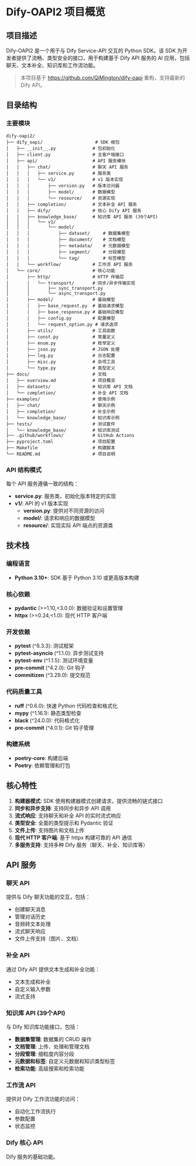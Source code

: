 # Dify-OAPI2 项目概览

## 项目描述
Dify-OAPI2 是一个用于与 Dify Service-API 交互的 Python SDK。该 SDK 为开发者提供了流畅、类型安全的接口，用于构建基于 Dify API 服务的 AI 应用，包括聊天、文本补全、知识库和工作流功能。

> 本项目基于 https://github.com/QiMington/dify-oapi 重构，支持最新的 Dify API。

## 目录结构

### 主要模块

```
dify-oapi2/
├── dify_oapi/                    # SDK 根包
│   ├── __init__.py              # 包初始化
│   ├── client.py                # 主客户端接口
│   ├── api/                     # API 服务模块
│   │   ├── chat/                # 聊天 API 服务
│   │   │   ├── service.py       # 服务类
│   │   │   └── v1/              # v1 版本实现
│   │   │       ├── version.py   # 版本访问器
│   │   │       ├── model/       # 数据模型
│   │   │       └── resource/    # 资源实现
│   │   ├── completion/          # 文本补全 API 服务
│   │   ├── dify/                # 核心 Dify API 服务
│   │   ├── knowledge_base/      # 知识库 API 服务 (39个API)
│   │   │   └── v1/
│   │   │       └── model/
│   │   │           ├── dataset/     # 数据集模型
│   │   │           ├── document/    # 文档模型
│   │   │           ├── metadata/    # 元数据模型
│   │   │           ├── segment/     # 分段模型
│   │   │           └── tag/         # 标签模型
│   │   └── workflow/            # 工作流 API 服务
│   └── core/                    # 核心功能
│       ├── http/                # HTTP 传输层
│       │   └── transport/       # 同步/异步传输实现
│       │       ├── sync_transport.py
│       │       └── async_transport.py
│       ├── model/               # 基础模型
│       │   ├── base_request.py  # 基础请求模型
│       │   ├── base_response.py # 基础响应模型
│       │   ├── config.py        # 配置模型
│       │   └── request_option.py # 请求选项
│       ├── utils/               # 工具函数
│       ├── const.py             # 常量定义
│       ├── enum.py              # 枚举定义
│       ├── json.py              # JSON 处理
│       ├── log.py               # 日志配置
│       ├── misc.py              # 杂项工具
│       └── type.py              # 类型定义
├── docs/                        # 文档
│   ├── overview.md              # 项目概览
│   ├── datasets/                # 知识库 API 文档
│   └── completion/              # 补全 API 文档
├── examples/                    # 使用示例
│   ├── chat/                    # 聊天示例
│   ├── completion/              # 补全示例
│   └── knowledge_base/          # 知识库示例
├── tests/                       # 测试套件
│   └── knowledge_base/          # 知识库测试
├── .github/workflows/           # GitHub Actions
├── pyproject.toml               # 项目配置
├── Makefile                     # 构建脚本
└── README.md                    # 项目说明
```

### API 结构模式
每个 API 服务遵循一致的结构：
- **service.py**: 服务类，初始化版本特定的实现
- **v1/**: API 的 v1 版本实现
  - **version.py**: 提供对不同资源的访问
  - **model/**: 请求和响应的数据模型
  - **resource/**: 实现实际 API 端点的资源类

## 技术栈

### 编程语言
- **Python 3.10+**: SDK 基于 Python 3.10 或更高版本构建

### 核心依赖
- **pydantic** (>=1.10,<3.0.0): 数据验证和设置管理
- **httpx** (>=0.24,<1.0): 现代 HTTP 客户端

### 开发依赖
- **pytest** (^8.3.3): 测试框架
- **pytest-asyncio** (^1.1.0): 异步测试支持
- **pytest-env** (^1.1.5): 测试环境变量
- **pre-commit** (^4.2.0): Git 钩子
- **commitizen** (^3.29.0): 提交规范

### 代码质量工具
- **ruff** (^0.6.0): 快速 Python 代码检查和格式化
- **mypy** (^1.16.1): 静态类型检查
- **black** (^24.0.0): 代码格式化
- **pre-commit** (^4.0.1): Git 钩子管理

### 构建系统
- **poetry-core**: 构建后端
- **Poetry**: 依赖管理和打包

## 核心特性

1. **构建器模式**: SDK 使用构建器模式创建请求，提供流畅的链式接口
2. **同步和异步支持**: 支持同步和异步 API 调用
3. **流式响应**: 支持聊天和补全 API 的实时流式响应
4. **类型安全**: 全面的类型提示和 Pydantic 验证
5. **文件上传**: 支持图片和文档上传
6. **现代 HTTP 客户端**: 基于 httpx 构建可靠的 API 通信
7. **多服务支持**: 支持多种 Dify 服务（聊天、补全、知识库等）

## API 服务

### 聊天 API
提供与 Dify 聊天功能的交互，包括：
- 创建聊天消息
- 管理对话历史
- 音频转文本处理
- 流式聊天响应
- 文件上传支持（图片、文档）

### 补全 API
通过 Dify API 提供文本生成和补全功能：
- 文本生成和补全
- 自定义输入参数
- 流式支持

### 知识库 API (39个API)
与 Dify 知识库功能接口，包括：
- **数据集管理**: 数据集的 CRUD 操作
- **文档管理**: 上传、处理和管理文档
- **分段管理**: 细粒度内容分段
- **元数据和标签**: 自定义元数据和知识类型标签
- **检索功能**: 高级搜索和检索功能

### 工作流 API
提供对 Dify 工作流功能的访问：
- 自动化工作流执行
- 参数配置
- 状态监控

### Dify 核心 API
Dify 服务的基础功能。
